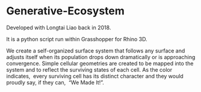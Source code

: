 # Generative-Ecosystem
Developed with Longtai Liao back in 2018.

It is a python script run within Grasshopper for Rhino 3D.

We create a self-organized surface system that follows any surface and adjusts itself when its population drops down dramatically or is approaching convergence. Simple cellular geometries are created to be mapped into the system and to reflect the surviving states of each cell. As the color indicates,  every surviving cell has its distinct character and they would proudly say, if they can,  “We Made It!”.
